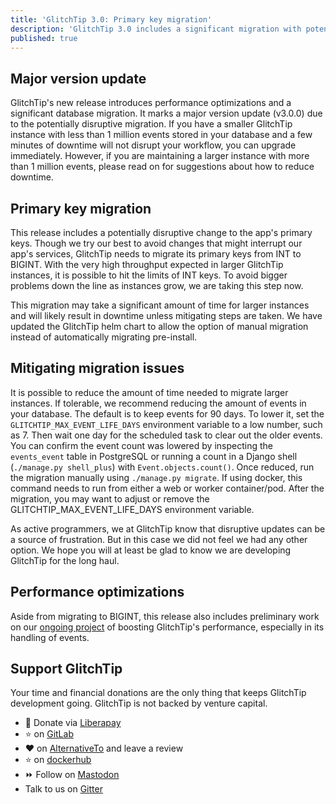 ```yaml
---
title: 'GlitchTip 3.0: Primary key migration'
description: 'GlitchTip 3.0 includes a significant migration with potential for disruption on larger (1 million+ event) instances.'
published: true
---
```


## Major version update

GlitchTip's new release introduces performance optimizations and a significant database migration. It marks a major version update (v3.0.0) due to the potentially disruptive migration. If you have a smaller GlitchTip instance with less than 1 million events stored in your database and a few minutes of downtime will not disrupt your workflow, you can upgrade immediately. However, if you are maintaining a larger instance with more than 1 million events, please read on for suggestions about how to reduce downtime.

## Primary key migration

This release includes a potentially disruptive change to the app's primary keys. Though we try our best to avoid changes that might interrupt our app's services, GlitchTip needs to migrate its primary keys from INT to BIGINT. With the very high throughput expected in larger GlitchTip instances, it is possible to hit the limits of INT keys. To avoid bigger problems down the line as instances grow, we are taking this step now.

This migration may take a significant amount of time for larger instances and will likely result in downtime unless mitigating steps are taken. We have updated the GlitchTip helm chart to allow the option of manual migration instead of automatically migrating pre-install.

## Mitigating migration issues

It is possible to reduce the amount of time needed to migrate larger instances. If tolerable, we recommend reducing the amount of events in your database. The default is to keep events for 90 days. To lower it, set the `GLITCHTIP_MAX_EVENT_LIFE_DAYS` environment variable to a low number, such as 7. Then wait one day for the scheduled task to clear out the older events. You can confirm the event count was lowered by inspecting the `events_event` table in PostgreSQL or running a count in a Django shell (`./manage.py shell_plus`) with `Event.objects.count()`. Once reduced, run the migration manually using `./manage.py migrate`. If using docker, this command needs to run from either a web or worker container/pod. After the migration, you may want to adjust or remove the GLITCHTIP_MAX_EVENT_LIFE_DAYS environment variable.

As active programmers, we at GlitchTip know that disruptive updates can be a source of frustration. But in this case we did not feel we had any other option. We hope you will at least be glad to know we are developing GlitchTip for the long haul.

## Performance optimizations

Aside from migrating to BIGINT, this release also includes preliminary work on our [ongoing project](https://gitlab.com/glitchtip/glitchtip-backend/-/issues/186) of boosting GlitchTip's performance, especially in its handling of events.  

## Support GlitchTip

Your time and financial donations are the only thing that keeps GlitchTip development going. GlitchTip is not backed by venture capital.

- 💸 Donate via [Liberapay](https://en.liberapay.com/GlitchTip)
- ⭐ on [GitLab](https://gitlab.com/glitchtip/glitchtip-backend/)
- ❤️ on [AlternativeTo](https://alternativeto.net/software/glitchtip/about/) and leave a review
- ⭐ on [dockerhub](https://hub.docker.com/r/glitchtip/glitchtip)
- ⏩ Follow on [Mastodon](https://mastodon.online/@glitchtip)
- Talk to us on [Gitter](https://gitter.im/GlitchTip/community)
